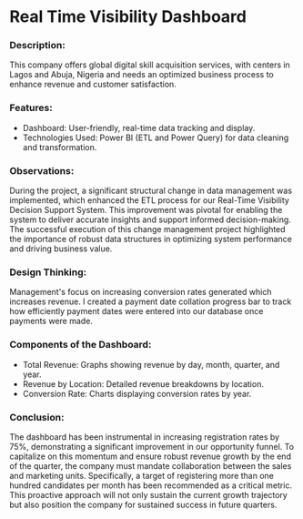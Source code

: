 # Real Time Visibility Dashboard

### Description:
This company offers global digital skill acquisition services, with centers in Lagos and Abuja, Nigeria and needs an optimized business process to enhance revenue and customer satisfaction. 

### Features:
* Dashboard:
User-friendly, real-time data tracking and display.
* Technologies Used:
Power BI (ETL and Power Query) for data cleaning and transformation.

### Observations:
During the project, a significant structural change in data management was implemented, which enhanced the ETL process for our Real-Time Visibility Decision Support System. This improvement was pivotal for enabling the system to deliver accurate insights and support informed decision-making. The successful execution of this change management project highlighted the importance of robust data structures in optimizing system performance and driving business value.

### Design Thinking: 
Management's focus on increasing conversion rates generated which increases revenue. I created a payment date collation progress bar to track how efficiently payment dates were entered into our database once payments were made.

### Components of the Dashboard:
* Total Revenue: Graphs showing revenue by day, month, quarter, and year.
* Revenue by Location: Detailed revenue breakdowns by location.
* Conversion Rate: Charts displaying conversion rates by year.

### Conclusion:
The dashboard has been instrumental in increasing registration rates by 75%, demonstrating a significant improvement in our opportunity funnel. To capitalize on this momentum and ensure robust revenue growth by the end of the quarter, the company must mandate collaboration between the sales and marketing units. Specifically, a target of registering more than one hundred candidates per month has been recommended as a critical metric. This proactive approach will not only sustain the current growth trajectory but also position the company for sustained success in future quarters.
